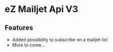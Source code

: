 # eZ Mailjet Api V3

## Features
- Added possibility to subscribe on a mailjet list
- More to come...